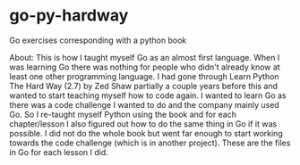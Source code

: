 # go-py-hardway
Go exercises corresponding with a python book


About:
This is how I taught myself Go as an almost first language.  When I was learning Go there was nothing for people who didn't already
know at least one other programming language.  I had gone through Learn Python The Hard Way (2.7) by Zed Shaw partially a couple
years before this and wanted to start teaching myself how to code again.  I wanted to learn Go as there was a code challenge I 
wanted to do and the company mainly used Go. So I re-taught myself Python using the book and for each chapter/lesson I also figured 
out how to do the same thing in Go if it was possible.  I did not do the whole book but went far enough to start working towards 
the code challenge (which is in another project).  These are the files in Go for each lesson I did.
